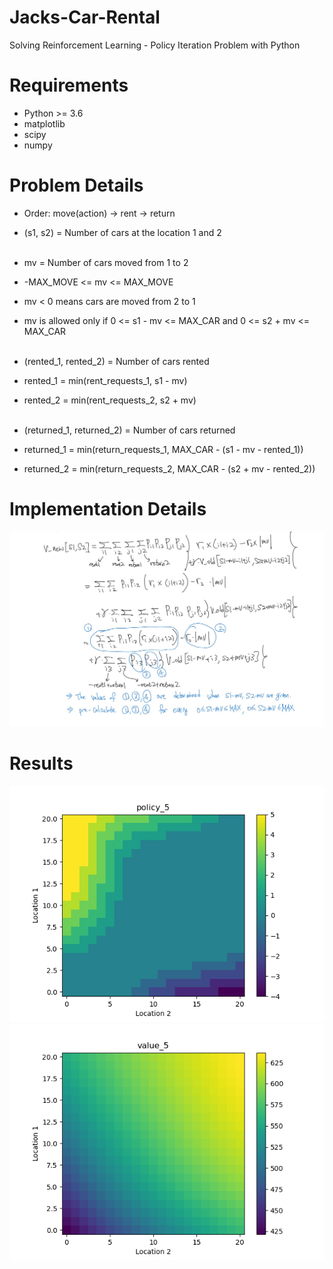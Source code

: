 # Jacks-Car-Rental
Solving Reinforcement Learning - Policy Iteration Problem with Python

# Requirements
* Python >= 3.6
* matplotlib
* scipy
* numpy

# Problem Details
* Order: move(action) -> rent -> return
* (s1, s2) = Number of cars at the location 1 and 2<br><br>

* mv = Number of cars moved from 1 to 2
* -MAX_MOVE <= mv <= MAX_MOVE
* mv < 0 means cars are moved from 2 to 1
* mv is allowed only if 0 <= s1 - mv <= MAX_CAR and 0 <= s2 + mv <= MAX_CAR<br><br>

* (rented_1, rented_2) = Number of cars rented
* rented_1 = min(rent_requests_1, s1 - mv)
* rented_2 = min(rent_requests_2, s2 + mv)<br><br>

* (returned_1, returned_2) = Number of cars returned
* returned_1 = min(return_requests_1, MAX_CAR - (s1 - mv - rented_1))
* returned_2 = min(return_requests_2, MAX_CAR - (s2 + mv - rented_2))

# Implementation Details
![](https://github.com/aask1357/Jacks-Car-Rental/blob/main/Implementation.jpg)

# Results
![](https://github.com/aask1357/Jacks-Car-Rental/blob/main/policy_5.png) ![](https://github.com/aask1357/Jacks-Car-Rental/blob/main/value_5.png)
